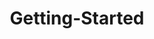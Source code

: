 ---
layout: post
title: Getting-Started
description: getting started
platform: aspnet-core
control: MaskEdit
documentation: ug
---